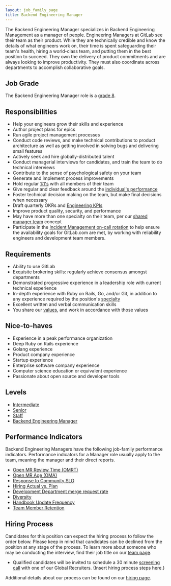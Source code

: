 ```yaml
---
layout: job_family_page
title: Backend Engineering Manager
---
```


The Backend Engineering Manager specializes in Backend Engineering Management as a manager of people. Engineering Managers at GitLab see their team as their product. While they are technically credible and know the details of what engineers work on, their time is spent safeguarding their team's health, hiring a world-class team, and putting them in the best position to succeed. They own the delivery of product commitments and are always looking to improve productivity. They must also coordinate across departments to accomplish collaborative goals.

## Job Grade
The Backend Engineering Manager role is a [grade 8](/handbook/total-rewards/compensation/compensation-calculator/#gitlab-job-grades).

## Responsibilities
* Help your engineers grow their skills and experience
* Author project plans for epics
* Run agile project management processes
* Conduct code reviews, and make technical contributions to product architecture as well as getting involved in solving bugs and delivering small features
* Actively seek and hire globally-distributed talent
* Conduct managerial interviews for candidates, and train the team to do technical interviews
* Contribute to the sense of psychological safety on your team
* Generate and implement process improvements
* Hold regular [1:1's](/handbook/leadership/1-1/) with all members of their team
* Give regular and clear feedback around the [individual's performance](/handbook/leadership/1-1/suggested-agenda-format/)
* Foster technical decision making on the team, but make final decisions when necessary
* Draft quarterly OKRs and [Engineering KPIs](/handbook/business-ops/data-team/metrics/#engineering-kpis)
* Improve product quality, security, and performance
* May have more than one specialty on their team, per our [shared manager team](/handbook/engineering/starting-new-teams/#team-construction) concept
* Participate in the [Incident Management on-call rotation](/handbook/engineering/infrastructure/incident-management/#incident-manager-responsibilities) to help ensure the availability goals for GitLab.com are met, by working with reliability engineers and development team members.

## Requirements
* Ability to use GitLab
* Exquisite brokering skills: regularly achieve consensus amongst departments
* Demonstrated progressive experience in a leadership role with current technical experience
* In-depth experience with Ruby on Rails, Go, and/or Git, in addition to any experience required by the position's [specialty](#specialties)
* Excellent written and verbal communication skills
* You share our [values](/handbook/values/), and work in accordance with those values

## Nice-to-haves
* Experience in a peak performance organization
* Deep Ruby on Rails experience
* Golang experience
* Product company experience
* Startup experience
* Enterprise software company experience
* Computer science education or equivalent experience
* Passionate about open source and developer tools

## Levels
* [Intermediate](/job-families/engineering/development/backend/intermediate)
* [Senior](/job-families/engineering/development/backend/senior)
* [Staff](/job-families/engineering/development/backend/staff)
* [Backend Engineering Manager](/job-families/engineering/development/backend/manager)

## Performance Indicators
Backend Engineering Managers have the following job-family performance indicators. Performance indicators for a Manager role usually apply to the team, meaning the manager and their direct reports.

* [Open MR Review Time (OMRT)](/handbook/engineering/development/performance-indicators/#open-mr-review-time-omrt)
* [Open MR Age (OMA)](/handbook/engineering/development/performance-indicators/#open-mr-age-oma)
* [Response to Community SLO](/handbook/engineering/development/performance-indicators/#response-to-community-slo)
* [Hiring Actual vs. Plan](/handbook/engineering/performance-indicators/#engineering-hiring-actual-vs-plan)
* [Development Department merge request rate](/handbook/engineering/development/performance-indicators/#development-department-mr-rate)
* [Diversity](/handbook/engineering/performance-indicators/#diversity)
* [Handbook Update Frequency](/handbook/engineering/performance-indicators/#handbook-update-frequency)
* [Team Member Retention](/handbook/engineering/performance-indicators/#team-member-retention)

## Hiring Process
Candidates for this position can expect the hiring process to follow the order below. Please keep in mind that candidates can be declined from the position at any stage of the process. To learn more about someone who may be conducting the interview, find their job title on our [team page](/company/team/).
* Qualified candidates will be invited to schedule a 30 minute [screening call](/handbook/hiring/interviewing/#screening-call) with one of our Global Recruiters.
{Insert hiring process steps here.}

Additional details about our process can be found on our [hiring page](/handbook/hiring/).
